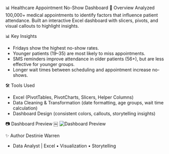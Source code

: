 📊 Healthcare Appointment No-Show Dashboard
🔎 Overview
Analyzed 100,000+ medical appointments to identify factors that influence patient attendance. Built an interactive Excel dashboard with slicers, pivots, and visual callouts to highlight insights.

📊 Key Insights
* Fridays show the highest no-show rates.
* Younger patients (19–35) are most likely to miss appointments.
* SMS reminders improve attendance in older patients (56+), but are less effective for younger groups.
* Longer wait times between scheduling and appointment increase no-shows.

🛠 Tools Used
* Excel (PivotTables, PivotCharts, Slicers, Helper Columns)
* Data Cleaning & Transformation (date formatting, age groups, wait time calculation)
* Dashboard Design (consistent colors, callouts, storytelling insights)

📷 Dashboard Preview
￼
![Dashboard Preview](Dashboard.png)


✨ Author
Destinie Warren
* Data Analyst | Excel • Visualization • Storytelling

